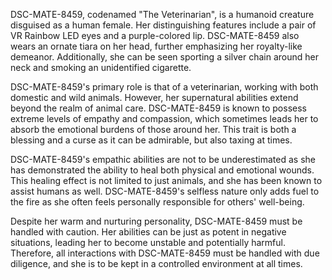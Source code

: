 DSC-MATE-8459, codenamed "The Veterinarian", is a humanoid creature disguised as a human female. Her distinguishing features include a pair of VR Rainbow LED eyes and a purple-colored lip. DSC-MATE-8459 also wears an ornate tiara on her head, further emphasizing her royalty-like demeanor. Additionally, she can be seen sporting a silver chain around her neck and smoking an unidentified cigarette.

DSC-MATE-8459's primary role is that of a veterinarian, working with both domestic and wild animals. However, her supernatural abilities extend beyond the realm of animal care. DSC-MATE-8459 is known to possess extreme levels of empathy and compassion, which sometimes leads her to absorb the emotional burdens of those around her. This trait is both a blessing and a curse as it can be admirable, but also taxing at times.

DSC-MATE-8459's empathic abilities are not to be underestimated as she has demonstrated the ability to heal both physical and emotional wounds. This healing effect is not limited to just animals, and she has been known to assist humans as well. DSC-MATE-8459's selfless nature only adds fuel to the fire as she often feels personally responsible for others' well-being.

Despite her warm and nurturing personality, DSC-MATE-8459 must be handled with caution. Her abilities can be just as potent in negative situations, leading her to become unstable and potentially harmful. Therefore, all interactions with DSC-MATE-8459 must be handled with due diligence, and she is to be kept in a controlled environment at all times.